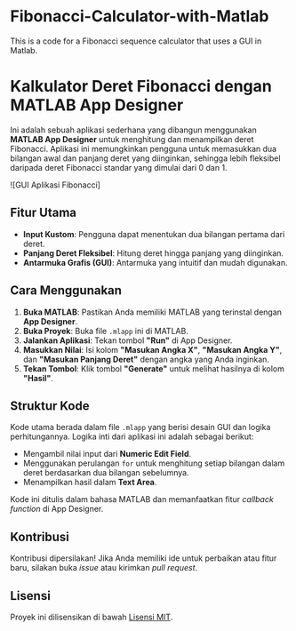 # Fibonacci-Calculator-with-Matlab
This is a code for a Fibonacci sequence calculator that uses a GUI in Matlab.

# Kalkulator Deret Fibonacci dengan MATLAB App Designer

Ini adalah sebuah aplikasi sederhana yang dibangun menggunakan **MATLAB App Designer** untuk menghitung dan menampilkan deret Fibonacci. Aplikasi ini memungkinkan pengguna untuk memasukkan dua bilangan awal dan panjang deret yang diinginkan, sehingga lebih fleksibel daripada deret Fibonacci standar yang dimulai dari 0 dan 1.

![GUI Aplikasi Fibonacci]

## Fitur Utama

- **Input Kustom**: Pengguna dapat menentukan dua bilangan pertama dari deret.
- **Panjang Deret Fleksibel**: Hitung deret hingga panjang yang diinginkan.
- **Antarmuka Grafis (GUI)**: Antarmuka yang intuitif dan mudah digunakan.

## Cara Menggunakan

1.  **Buka MATLAB**: Pastikan Anda memiliki MATLAB yang terinstal dengan **App Designer**.
2.  **Buka Proyek**: Buka file `.mlapp` ini di MATLAB.
3.  **Jalankan Aplikasi**: Tekan tombol **"Run"** di App Designer.
4.  **Masukkan Nilai**: Isi kolom **"Masukan Angka X"**, **"Masukan Angka Y"**, dan **"Masukan Panjang Deret"** dengan angka yang Anda inginkan.
5.  **Tekan Tombol**: Klik tombol **"Generate"** untuk melihat hasilnya di kolom **"Hasil"**.

## Struktur Kode

Kode utama berada dalam file `.mlapp` yang berisi desain GUI dan logika perhitungannya. Logika inti dari aplikasi ini adalah sebagai berikut:

- Mengambil nilai input dari **Numeric Edit Field**.
- Menggunakan perulangan `for` untuk menghitung setiap bilangan dalam deret berdasarkan dua bilangan sebelumnya.
- Menampilkan hasil dalam **Text Area**.

Kode ini ditulis dalam bahasa MATLAB dan memanfaatkan fitur *callback function* di App Designer.

## Kontribusi

Kontribusi dipersilakan! Jika Anda memiliki ide untuk perbaikan atau fitur baru, silakan buka *issue* atau kirimkan *pull request*.

## Lisensi

Proyek ini dilisensikan di bawah [Lisensi MIT](https://github.com/git/git-scm.com/blob/main/MIT-LICENSE.txt).
